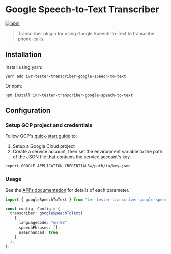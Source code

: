 # Google Speech-to-Text Transcriber

[![npm](https://img.shields.io/npm/v/ivr-tester-transcriber-google-speech-to-text)](https://www.npmjs.com/package/ivr-tester-transcriber-google-speech-to-text)

> Transcriber plugin for using Google Speech-to-Text to transcribe phone-calls.

## Installation

Install using yarn:

```shell
yarn add ivr-tester-transcriber-google-speech-to-text
```

Or npm:

```shell
npm install ivr-tester-transcriber-google-speech-to-text
```

## Configuration

### Setup GCP project and credentials

Follow GCP's [quick-start guide](https://cloud.google.com/speech-to-text/docs/quickstart-client-libraries) to:
1. Setup a Google Cloud project
2. Create a service account, then set the environment variable to the path of the JSON file that contains the service
account's key.

```shell
export GOOGLE_APPLICATION_CREDENTIALS=/path/to/key.json
```

### Usage

See the [API's documentation](./doc/modules/_index_.md) for details of each parameter.

```typescript
import { googleSpeechToText } from "ivr-tester-transcriber-google-speech-to-text";

const config: Config = {
  transcriber: googleSpeechToText(
    {
      languageCode: "en-GB",
      speechPhrases: [],
      useEnhanced: true
    }
  ),
};
```
